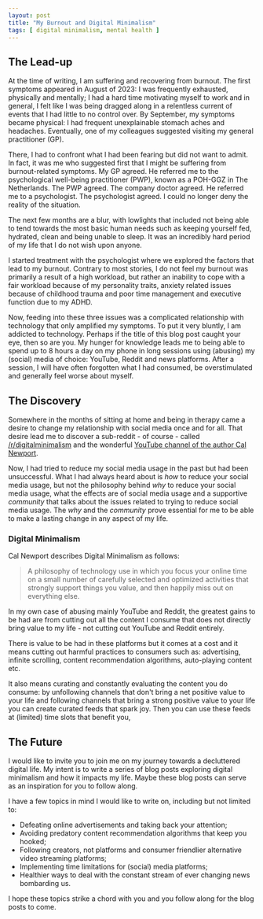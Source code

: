 ```yaml
---
layout: post
title: "My Burnout and Digital Minimalism"
tags: [ digital minimalism, mental health ]
---
```


## The Lead-up

At the time of writing, I am suffering and recovering from burnout. The first symptoms appeared in August of 2023: I was frequently exhausted, physically and mentally; I had a hard time motivating myself to work and in general, I felt like I was being dragged along in a relentless current of events that I had little to no control over. By September, my symptoms became physical: I had frequent unexplainable stomach aches and headaches. Eventually, one of my colleagues suggested visiting my general practitioner (GP).

There, I had to confront what I had been fearing but did not want to admit. In fact, it was me who suggested first that I might be suffering from burnout-related symptoms. My GP agreed. He referred me to the psychological well-being practitioner (PWP), known as a POH-GGZ in The Netherlands. The PWP agreed. The company doctor agreed. He referred me to a psychologist. The psychologist agreed. I could no longer deny the reality of the situation.

The next few months are a blur, with lowlights that included not being able to tend towards the most basic human needs such as keeping yourself fed, hydrated, clean and being unable to sleep. It was an incredibly hard period of my life that I do not wish upon anyone.

I started treatment with the psychologist where we explored the factors that lead to my burnout. Contrary to most stories, I do not feel my burnout was primarily a result of a high workload, but rather an inability to cope with a fair workload because of my personality traits, anxiety related issues because of childhood trauma and poor time management and executive function due to my ADHD. 

Now, feeding into these three issues was a complicated relationship with technology that only amplified my symptoms. To put it very bluntly, I am addicted to technology. Perhaps if the title of this blog post caught your eye, then so are you. My hunger for knowledge leads me to being able to spend up to 8 hours a day on my phone in long sessions using (abusing) my (social) media of choice: YouTube, Reddit and news platforms. After a session, I will have often forgotten what I had consumed, be overstimulated and generally feel worse about myself.

## The Discovery

Somewhere in the months of sitting at home and being in therapy came a desire to change my relationship with social media once and for all. That desire lead me to discover a sub-reddit - of course - called [/r/digitalminimalism](https://www.reddit.com/r/digitalminimalism/) and the wonderful [YouTube channel of the author Cal Newport](https://www.youtube.com/@CalNewportMedia). 

Now, I had tried to reduce my social media usage in the past but had been unsuccessful. What I had always heard about is *how* to reduce your social media usage, but not the philosophy behind *why* to reduce your social media usage, what the effects are of social media usage and a supportive *community* that talks about the issues related to trying to reduce social media usage. The *why* and the *community* prove essential for me to be able to make a lasting change in any aspect of my life.

### Digital Minimalism

Cal Newport describes Digital Minimalism as follows:

> A philosophy of technology use in which you focus your online time on a small number of carefully selected and optimized activities that strongly support things you value, and then happily miss out on everything else.

In my own case of abusing mainly YouTube and Reddit, the greatest gains to be had are from cutting out all the content I consume that does not directly bring value to my life - not cutting out YouTube and Reddit entirely. 

There is value to be had in these platforms but it comes at a cost and it means cutting out harmful practices to consumers such as: advertising, infinite scrolling, content recommendation algorithms, auto-playing content etc.

It also means curating and constantly evaluating the content you do consume: by unfollowing channels that don't bring a net positive value to your life and following channels that bring a strong positive value to your life you can create curated feeds that spark joy. Then you can use these feeds at (limited) time slots that benefit you,

## The Future

I would like to invite you to join me on my journey towards a decluttered digital life. My intent is to write a series of blog posts exploring digital minimalism and how it impacts my life. Maybe these blog posts can serve as an inspiration for you to follow along.

I have a few topics in mind I would like to write on, including but not limited to:

- Defeating online advertisements and taking back your attention;
- Avoiding predatory content recommendation algorithms that keep you hooked;
- Following creators, not platforms and consumer friendlier alternative video streaming platforms;
- Implementing time limitations for (social) media platforms;
- Healthier ways to deal with the constant stream of ever changing news bombarding us.

I hope these topics strike a chord with you and you follow along for the blog posts to come.
